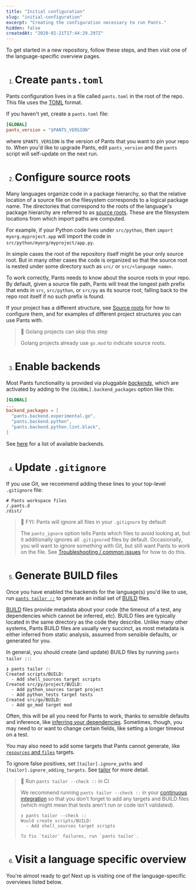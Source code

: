 ```yaml
---
title: "Initial configuration"
slug: "initial-configuration"
excerpt: "Creating the configuration necessary to run Pants."
hidden: false
createdAt: "2020-02-21T17:44:29.297Z"
---
```


To get started in a new repository, follow these steps, and then visit one of the language-specific overview pages.

1. # Create `pants.toml`

Pants configuration lives in a file called `pants.toml` in the root of the repo. This file uses the [TOML](https://github.com/toml-lang/toml) format.

If you haven't yet, create a `pants.toml` file:

```toml pants.toml
[GLOBAL]
pants_version = "$PANTS_VERSION"
```

where `$PANTS_VERSION` is the version of Pants that you want to pin your repo to. When you'd like to upgrade Pants, edit `pants_version` and the `pants` script will self-update on the next run.

2. # Configure source roots

Many languages organize code in a package hierarchy, so that the relative location of a source file on the filesystem corresponds to a logical package name. The directories that correspond to the roots of the language's package hierarchy are referred to as [source roots](doc:source-roots). These are the filesystem locations from which import paths are computed.

For example, if your Python code lives under `src/python`, then `import myorg.myproject.app` will import the code in `src/python/myorg/myproject/app.py`.

In simple cases the root of the repository itself might be your only source root. But in many other cases the code is organized so that the source root is nested under some directory such as `src/` or `src/<language name>`.

To work correctly, Pants needs to know about the source roots in your repo. By default, given a source file path, Pants will treat the longest path prefix that ends in `src`, `src/python`, or `src/py` as its source root, falling back to the repo root itself if no such prefix is found.

If your project has a different structure, see [Source roots](doc:source-roots) for how to configure them, and for examples of different project structures you can use Pants with.

> 📘 Golang projects can skip this step
>
> Golang projects already use `go.mod` to indicate source roots.

3. # Enable backends

Most Pants functionality is provided via pluggable [_backends_](doc:enabling-backends), which are activated by adding to the `[GLOBAL].backend_packages` option like this:

```toml pants.toml
[GLOBAL]
...
backend_packages = [
  "pants.backend.experimental.go",
  "pants.backend.python",
  "pants.backend.python.lint.black",
]
```

See [here](doc:enabling-backends) for a list of available backends.

4. # Update `.gitignore`

If you use Git, we recommend adding these lines to your top-level `.gitignore` file:

```text .gitignore
# Pants workspace files
/.pants.d
/dist/
```

> 📘 FYI: Pants will ignore all files in your `.gitignore` by default
>
> The `pants_ignore` option tells Pants which files to avoid looking at, but it additionally ignores all `.gitignore`d files by default. Occasionally, you will want to ignore something with Git, but still want Pants to work on the file. See [Troubleshooting / common issues](doc:troubleshooting) for how to do this.

5. # Generate BUILD files

Once you have enabled the backends for the language(s) you'd like to use, run [`pants tailor ::`](doc:initial-configuration#5-generate-build-files) to generate an initial set of [BUILD](doc:targets) files.

[BUILD](doc:targets) files provide metadata about your code (the timeout of a test, any dependencies which cannot be inferred, etc). BUILD files are typically located in the same directory as the code they describe. Unlike many other systems, Pants BUILD files are usually very succinct, as most metadata is either inferred from static analysis, assumed from sensible defaults, or generated for you.

In general, you should create (and update) BUILD files by running `pants tailor ::`:

```
❯ pants tailor ::
Created scripts/BUILD:
  - Add shell_sources target scripts
Created src/py/project/BUILD:
  - Add python_sources target project
  - Add python_tests target tests
Created src/go/BUILD:
  - Add go_mod target mod
```

Often, this will be all you need for Pants to work, thanks to sensible defaults and inference, like [inferring your dependencies](doc:targets). Sometimes, though, you may need to or want to change certain fields, like setting a longer timeout on a test.

You may also need to add some targets that Pants cannot generate, like [`resources` and `files`](doc:assets) targets.

To ignore false positives, set `[tailor].ignore_paths` and `[tailor].ignore_adding_targets`. See [tailor](doc:reference-tailor) for more detail.

> 📘 Run `pants tailor --check ::` in CI
>
> We recommend running `pants tailor --check ::` in your [continuous integration](doc:using-pants-in-ci) so that you don't forget to add any targets and BUILD files (which might mean that tests aren't run or code isn't validated).
>
> ```
> ❯ pants tailor --check ::
> Would create scripts/BUILD:
>   - Add shell_sources target scripts
>
> To fix `tailor` failures, run `pants tailor`.
> ```

6. # Visit a language specific overview

You're almost ready to go! Next up is visiting one of the language-specific overviews listed below.
